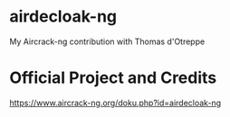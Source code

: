 # airdecloak-ng
My Aircrack-ng contribution with Thomas d'Otreppe

# Official Project and Credits
https://www.aircrack-ng.org/doku.php?id=airdecloak-ng
